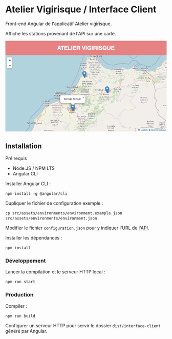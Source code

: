 # Atelier Vigirisque / Interface Client

Front-end Angular de l'applicatif Atelier vigirisque.

Affiche les stations provenant de l'API sur une carte.

![Image](_documentation/screenshot.png)

## Installation

Pré requis
- Node.JS / NPM LTS
- Angular CLI

Installer Angular CLI :
```
npm install -g @angular/cli
```

Dupliquer le fichier de configuration exemple :
```
cp src/assets/environments/environment.example.json src/assets/environments/environment.json
```

Modifier le fichier `configuration.json` pour y indiquer l'URL de [l'API](https://github.com/atelier-vigirisque/backend).

Installer les dépendances :
```
npm install
```

### Développement

Lancer la compilation et le serveur HTTP local :
```
npm run start
```

### Production

Compiler :
```
npm run build
```

Configurer un serveur HTTP pour servir le dossier `dist/interface-client` généré par Angular.
